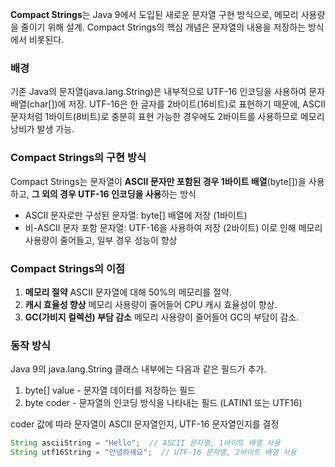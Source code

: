 **Compact Strings**는 Java 9에서 도입된 새로운 문자열 구현 방식으로, 메모리 사용량을 줄이기 위해 설계. Compact Strings의 핵심 개념은 문자열의 내용을 저장하는 방식에서 비롯된다.

### 배경
기존 Java의 문자열(java.lang.String)은 내부적으로 UTF-16 인코딩을 사용하여 문자 배열(char[])에 저장. UTF-16은 한 글자를 2바이트(16비트)로 표현하기 때문에, ASCII 문자처럼 1바이트(8비트)로 충분히 표현 가능한 경우에도 2바이트를 사용하므로 메모리 낭비가 발생 가능.

### Compact Strings의 구현 방식
Compact Strings는 문자열이 **ASCII 문자만 포함된 경우 1바이트 배열**(byte[])을 사용하고, **그 외의 경우 UTF-16 인코딩을 사용**하는 방식
- ASCII 문자로만 구성된 문자열: byte[] 배열에 저장 (1바이트)
- 비-ASCII 문자 포함 문자열: UTF-16을 사용하여 저장 (2바이트)
이로 인해 메모리 사용량이 줄어들고, 일부 경우 성능이 향상

### Compact Strings의 이점
1. **메모리 절약**
ASCII 문자열에 대해 50%의 메모리를 절약.
2. **캐시 효율성 향상**
메모리 사용량이 줄어들어 CPU 캐시 효율성이 향상.
3. **GC(가비지 컬렉션) 부담 감소**
메모리 사용량이 줄어들어 GC의 부담이 감소.

### 동작 방식
Java 9의 java.lang.String 클래스 내부에는 다음과 같은 필드가 추가.
1. byte[] value - 문자열 데이터를 저장하는 필드
2. byte coder - 문자열의 인코딩 방식을 나타내는 필드 (LATIN1 또는 UTF16)

coder 값에 따라 문자열이 ASCII 문자열인지, UTF-16 문자열인지를 결정
```java
String asciiString = "Hello";  // ASCII 문자열, 1바이트 배열 사용
String utf16String = "안녕하세요";  // UTF-16 문자열, 2바이트 배열 사용
```
